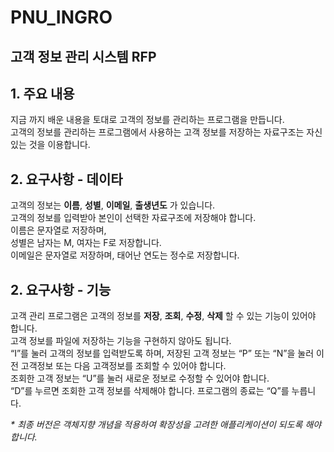 # PNU_INGRO
## 고객 정보 관리 시스템 RFP

## 1. 주요 내용
지금 까지 배운 내용을 토대로 고객의 정보를 관리하는 프로그램을 만듭니다.  
고객의 정보를 관리하는 프로그램에서 사용하는 고객 정보를 저장하는 자료구조는 자신 있는 것을 이용합니다.

## 2. 요구사항 - 데이타
고객의 정보는 __이름__, __성별__, __이메일__, __출생년도__ 가 있습니다.  
고객의 정보를 입력받아 본인이 선택한 자료구조에 저장해야  합니다.  
이름은  문자열로  저장하며,  
성별은  남자는  M,  여자는 F로 저장합니다.  
이메일은 문자열로 저장하며, 태어난 연도는 정수로 저장합니다.  

## 2. 요구사항 - 기능
고객 관리 프로그램은 고객의 정보를 __저장__, __조회__, __수정__, __삭제__ 할 수 있는 
기능이  있어야 합니다.  
고객 정보를 파일에 저장하는 기능을 구현하지 않아도 됩니다.  
“I”를 눌러 고객의 정보를 입력받도록 하며, 저장된 고객 정보는 “P” 또는 “N”을 눌러 
이전 고객정보 또는 다음 고객정보를 조회할 수 있어야  합니다.  
조회한 고객 정보는 “U”를 눌러 새로운 정보로 수정할 수  있어야  합니다.  
“D”를 누르면 조회한 고객 정보를 삭제해야 합니다. 프로그램의 종료는 “Q”를 누릅니다.  

_* 최종 버전은 객체지향 개념을 적용하여 확장성을 고려한 애플리케이션이 되도록 해야 합니다._
